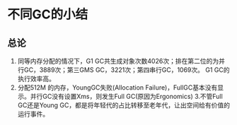 # 不同GC的小结
## 总论
1. 同等内存分配的情况下，G1 GC共生成对象次数4026次；排在第二位的为并行GC，3889次；第三GMS GC，3221次；第四串行GC，1069次。 G1 GC的执行效率高。
2. 分配512M 的内存，YoungGC失败(Allocation Failure)，FullGC基本没有显示。并行GC没有设置Xms，则发生Full GC(原因为Ergonomics)
3.不管Full GC还是Young GC，都是将年轻代的占比转移至老年代，让出空间给有价值的运行事件。